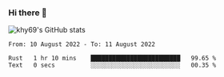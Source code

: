 ### Hi there 👋



![khy69's GitHub stats](https://github-readme-stats.vercel.app/api?username=khy69&show_icons=true&theme=tokyonight)

<!--START_SECTION:waka-->

```text
From: 10 August 2022 - To: 11 August 2022

Rust   1 hr 10 mins    █████████████████████████   99.65 %
Text   0 secs          ░░░░░░░░░░░░░░░░░░░░░░░░░   00.35 %
```

<!--END_SECTION:waka-->



<!--
**khy69/khy69** is a ✨ _special_ ✨ repository because its `README.md` (this file) appears on your GitHub profile.

Here are some ideas to get you started:

- 🔭 I’m currently working on ...
- 🌱 I’m currently learning ...
- 👯 I’m looking to collaborate on ...
- 🤔 I’m looking for help with ...
- 💬 Ask me about ...
- 📫 How to reach me: ...
- 😄 Pronouns: ...
- ⚡ Fun fact: ...
-->
